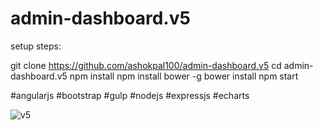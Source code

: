 # admin-dashboard.v5

setup steps:

git clone https://github.com/ashokpal100/admin-dashboard.v5
cd admin-dashboard.v5
npm install
npm install bower -g
bower install
npm start

#angularjs #bootstrap #gulp #nodejs #expressjs #echarts

![v5](https://user-images.githubusercontent.com/12198089/36310401-e66d2168-134d-11e8-9e8d-ae405935c277.PNG)
